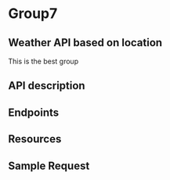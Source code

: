 # Group7
## Weather API based on location
This is the best group

## API description

## Endpoints

## Resources

## Sample Request

